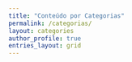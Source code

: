 ```yaml
---
title: "Conteúdo por Categorias"
permalink: /categorias/
layout: categories
author_profile: true
entries_layout: grid
---
```

